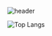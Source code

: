 ![header](https://capsule-render.vercel.app/api?text=Hi+I'm+hiyunD!&fontSize=40&animation=twinkling&color=0:C1EFFC,100:90A7E6)

![Top Langs](https://github-readme-stats.vercel.app/api/top-langs/?username=hiyunD&layout=compact)


<!--
**hiyunD/hiyunD** is a ✨ _special_ ✨ repository because its `README.md` (this file) appears on your GitHub profile.

Here are some ideas to get you started:

- 🔭 I’m currently working on ...
- 🌱 I’m currently learning ...
- 👯 I’m looking to collaborate on ...
- 🤔 I’m looking for help with ...
- 💬 Ask me about ...
- 📫 How to reach me: ...
- 😄 Pronouns: ...
- ⚡ Fun fact: ...
-->
